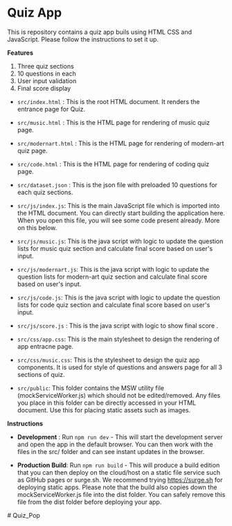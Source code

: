 # Quiz App

This is repository contains a quiz app buils using HTML CSS and JavaScript.
Please follow the instructions to set it up.

**Features**

1. Three quiz sections
2. 10 questions in each
3. User input validation
4. Final score display

- ```src/index.html``` : This is the root HTML document. It renders the entrance page for Quiz.
- ```src/music.html``` : This is the HTML page for rendering of music quiz page.
- ```src/modernart.html``` : This is the HTML page for rendering of modern-art quiz page.
- ```src/code.html``` : This is the HTML page for rendering of coding quiz page.
- ```src/dataset.json``` : This is the json file with preloaded 10 questions for each quiz sections.
- ```src/js/index.js```: This is the main JavaScript file which is imported into the HTML document. You can directly start building the application here. When you open this file, you will see some code present already. More on this below.
- ```src/js/music.js```: This is the java script with logic to update the question lists for music quiz section and calculate final score based on user's input.
- ```src/js/modernart.js```: This is the java script with logic to update the question lists for modern-art quiz section and calculate final score based on user's input.
- ```src/js/code.js```: This is the java script with logic to update the question lists for code quiz section and calculate final score based on user's input.
- ```src/js/score.js``` : This is the java script with logic to show final score .
- ```src/css/app.css```: This is the main stylesheet to design the rendering of app entracne page.
- ```src/css/music.css```: This is the stylesheet to design the quiz app components. It is used for style of questions and answers page for all 3 sections of quiz.

- ```src/public```: This folder contains the MSW utility file (mockServiceWorker.js) which should not be edited/removed. Any files you place in this folder can be directly accessed in your HTML document. Use this for placing static assets such as images. 

**Instructions**

- **Development** : Run `npm run dev` - This will start the development server and open the app in the default browser. You can then work with the files in the src/ folder and can see instant updates in the browser.
  
- **Production Build**: Run `npm run build` - This will produce a build edition that you can then deploy on the cloud/host on a static file service such as GitHub pages or surge.sh.  We recommend trying https://surge.sh for deploying static apps. Please note that the build also copies down the mockServiceWorker.js file into the dist folder. You can safely remove this file from the dist folder before deploying your app.



#   Q u i z _ P o p  
 